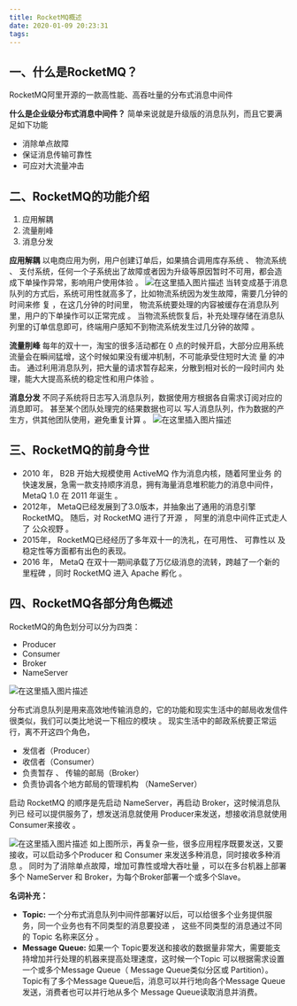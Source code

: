 ```yaml
---
title: RocketMQ概述
date: 2020-01-09 20:23:31
tags:
---
```

## 一、什么是RocketMQ？
RocketMQ阿里开源的一款高性能、高吞吐量的分布式消息中间件

**什么是企业级分布式消息中间件？**
简单来说就是升级版的消息队列，而且它要满足如下功能

- 消除单点故障
- 保证消息传输可靠性
- 可应对大流量冲击

## 二、RocketMQ的功能介绍

 1. 应用解耦
 2. 流量削峰
 3. 消息分发

**应用解耦**
以电商应用为例，用户创建订单后，如果搞合调用库存系统 、 物流系统 、 支付系统，任何一个子系统出了故障或者因为升级等原因暂时不可用，都会造成下单操作异常，影响用户使用体验 。
![在这里插入图片描述](https://img-blog.csdnimg.cn/20190130151351288.png?x-oss-process=image/watermark,type_ZmFuZ3poZW5naGVpdGk,shadow_10,text_aHR0cHM6Ly9ibG9nLmNzZG4ubmV0L0NhY3R1c19Mcmc=,size_16,color_FFFFFF,t_70)
当转变成基于消息队列的方式后，系统可用性就高多了，比如物流系统因为发生故障，需要几分钟的时间来修 复 ，在这几分钟的时间里， 物流系统要处理的内容被缓存在消息队列里，用户的下单操作可以正常完成 。 
当物流系统恢复后，补充处理存储在消息队列里的订单信息即可，终端用户感知不到物流系统发生过几分钟的故障 。

**流量削峰**
每年的双十一，淘宝的很多活动都在 0 点的时候开启，大部分应用系统流量会在瞬间猛增，这个时候如果没有缓冲机制，不可能承受住短时大流 量 的冲 击。 
通过利用消息队列，把大量的请求暂存起来，分散到相对长的一段时间内 处理，能大大提高系统的稳定性和用户体验 。

**消息分发**
不同子系统将日志写入消息队列，数据使用方根据各自需求订阅对应的消息即可。
甚至某个团队处理完的结果数据也可以 写人消息队列，作为数据的产生方，供其他团队使用，避免重复计算 。
![在这里插入图片描述](https://img-blog.csdnimg.cn/201901301521021.png?x-oss-process=image/watermark,type_ZmFuZ3poZW5naGVpdGk,shadow_10,text_aHR0cHM6Ly9ibG9nLmNzZG4ubmV0L0NhY3R1c19Mcmc=,size_16,color_FFFFFF,t_70)

## 三、RocketMQ的前身今世
- 2010 年， B2B 开始大规模使用 ActiveMQ 作为消息内核，随着阿里业务 的快速发展，急需一款支持顺序消息，拥有海量消息堆积能力的消息中间件， MetaQ 1.0 在 2011 年诞生 。
- 2012年， MetaQ已经发展到了3.0版本，并抽象出了通用的消息引擎 RocketMQ。 随后，对 RocketMQ 进行了开源 ， 阿里的消息中间件正式走人了 公众视野 。
- 2015年， RocketMQ已经经历了多年双十一的洗礼，在可用性、 可靠性以 及稳定性等方面都有出色的表现。
- 2016 年， MetaQ 在双十一期间承载了万亿级消息的流转，跨越了一个新的
里程碑 ，同时 RocketMQ 进入 Apache 孵化 。

## 四、RocketMQ各部分角色概述
RocketMQ的角色划分可以分为四类：

- Producer
- Consumer
- Broker
- NameServer

![在这里插入图片描述](https://img-blog.csdnimg.cn/201901301532523.png?x-oss-process=image/watermark,type_ZmFuZ3poZW5naGVpdGk,shadow_10,text_aHR0cHM6Ly9ibG9nLmNzZG4ubmV0L0NhY3R1c19Mcmc=,size_16,color_FFFFFF,t_70)

分布式消息队列是用来高效地传输消息的，它的功能和现实生活中的邮局收发信件很类似，我们可以类比地说一下相应的模块 。 
现实生活中的邮政系统要正常运行，离不开这四个角色， 
- 发信者（Producer）
- 收信者（Consumer）
- 负责暂存 、 传输的邮局（Broker）
- 负责协调各个地方邮局的管理机构 （NameServer）

启动 RocketMQ 的顺序是先启动 NameServer，再启动 Broker，这时候消息队列已 经可以提供服务了，想发送消息就使用 Producer来发送，想接收消息就使用 Consumer来接收 。 

![在这里插入图片描述](https://img-blog.csdnimg.cn/20190130153445870.png?x-oss-process=image/watermark,type_ZmFuZ3poZW5naGVpdGk,shadow_10,text_aHR0cHM6Ly9ibG9nLmNzZG4ubmV0L0NhY3R1c19Mcmc=,size_16,color_FFFFFF,t_70)
如上图所示，再复杂一些，很多应用程序既要发送，又要接收，可以启动多个Producer 和 Consumer 来发送多种消息，同时接收多种消息 。
同时为了消除单点故障，增加可靠性或增大吞吐量 ，可以在多台机器上部署多个 NameServer 和 Broker，为每个Broker部署一个或多个Slave。

**名词补充：**
- **Topic:**
一个分布式消息队列中间件部署好以后，可以给很多个业务提供服务，同一个业务也有不同类型的消息要投递 ， 这些不同类型的消息通过不同的 Topic 名称来区分 。 
- **Message Queue:** 
如果一个 Topic要发送和接收的数据量非常大，需要能支持增加并行处理的机器来提高处理速度，这时候一个Topic 可以根据需求设置一个或多个Message Queue（ Message Queue类似分区或 Partition）。
Topic有了多个Message Queue后，消息可以并行地向各个Message Queue 发送，消费者也可以并行地从多个 Message Queue读取消息并消费。
